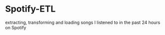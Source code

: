 # Spotify-ETL
extracting, transforming and loading songs I listened to in the past 24 hours on Spotify
